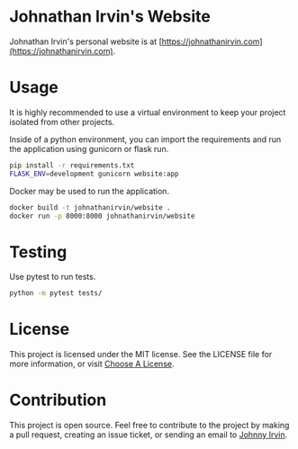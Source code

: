 # Johnathan Irvin's Website

Johnathan Irvin's personal website is at [https://johnathanirvin.com](https://johnathanirvin.com).

# Usage

It is highly recommended to use a virtual environment to keep your project isolated from other projects.

Inside of a python environment, you can import the requirements and run the application using gunicorn or flask run.

```bash
pip install -r requirements.txt
FLASK_ENV=development gunicorn website:app
```

Docker may be used to run the application.

```bash
docker build -t johnathanirvin/website .
docker run -p 8000:8000 johnathanirvin/website
```

# Testing

Use pytest to run tests.

```bash
python -m pytest tests/
```

# License

This project is licensed under the MIT license. See the LICENSE file for more information, or visit [Choose A License](https://choosealicense.com/licenses/mit/).

# Contribution

This project is open source. Feel free to contribute to the project by making a pull request, creating an issue ticket, or sending an email to [Johnny Irvin](mailto:irvinjohnathan@gmail.com).
